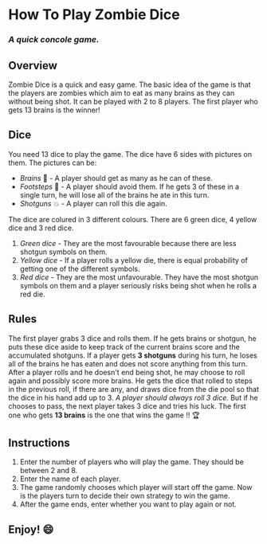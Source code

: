# How To Play Zombie Dice
### *A quick concole game.*


## Overview
Zombie Dice is a quick and easy game. The basic idea of the game is that the players are zombies
which aim to eat as many brains as they can without being shot. It can be played with 2 to 8 players.
The first player who gets 13 brains is the winner!

## Dice
You need 13 dice to play the game. The dice have 6 sides with pictures on them. The pictures can be: 
* *Brains* :boy: - A player should get as many as he can of these.
* *Footsteps* :feet: - A player should avoid them. If he gets 3 of these in a single turn, he will lose all of the brains he ate in this turn.
* *Shotguns* :boom: - A player can roll this die again.

The dice are colured in 3 different colours. There are 6 green dice, 4 yellow dice and 3 red dice.
1. *Green dice* - They are the most favourable because there are less shotgun symbols on them.
2. *Yellow dice* - If a player rolls a yellow die, there is equal probability of getting one of the different symbols.
3. *Red dice* - They are the most unfavourable. They have the most shotgun symbols on them and a player seriously risks being shot when he rolls a red die.

## Rules
The first player grabs 3 dice and rolls them. If he gets brains or shotgun, he puts these dice aside to keep track of the current brains score and the accumulated shotguns. If a player gets **3 shotguns** during his turn, he loses all of the brains he has eaten and does not score anything from this turn. After a player rolls and he doesn't end being shot, he may choose to roll again and possibly score more brains. He gets the dice that rolled to steps in the previous roll, if there are any, and draws dice from the die pool so that the dice in his hand add up to 3. *A player should always roll 3 dice.* But if he chooses to pass, the next player takes 3 dice and tries his luck. The first one who gets **13 brains** is the one that wins the game !! :trophy:

## Instructions
1. Enter the number of players who will play the game. They should be between 2 and 8.
2. Enter the name of each player.
3. The game randomly chooses which player will start off the game. Now is the players turn to decide their own strategy to win the game.
4. After the game ends, enter whether you want to play again or not.

## Enjoy! :smile:
